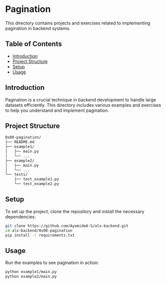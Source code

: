 # Pagination

This directory contains projects and exercises related to implementing pagination in backend systems.

## Table of Contents

- [Introduction](#introduction)
- [Project Structure](#project-structure)
- [Setup](#setup)
- [Usage](#usage)

## Introduction

Pagination is a crucial technique in backend development to handle large datasets efficiently. This directory includes various examples and exercises to help you understand and implement pagination.

## Project Structure

```sh
0x00-pagination/
├── README.md
├── example1/
│   ├── main.py
│   └── ...
├── example2/
│   ├── main.py
│   └── ...
└── tests/
    ├── test_example1.py
    └── test_example2.py
```

## Setup

To set up the project, clone the repository and install the necessary dependencies:

```bash
git clone https://github.com/AyomideA-S/alx-backend.git
cd alx-backend/0x00-pagination
pip install -r requirements.txt
```

## Usage

Run the examples to see pagination in action:

```bash
python example1/main.py
python example2/main.py
```

